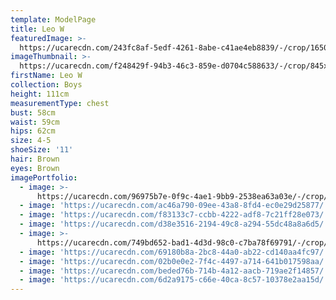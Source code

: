 ```yaml
---
template: ModelPage
title: Leo W
featuredImage: >-
  https://ucarecdn.com/243fc8af-5edf-4261-8abe-c41ae4eb8839/-/crop/1650x802/0,0/-/preview/
imageThumbnail: >-
  https://ucarecdn.com/f248429f-94b3-46c3-859e-d0704c588633/-/crop/845x1305/529,29/-/preview/
firstName: Leo W
collection: Boys
height: 111cm
measurementType: chest
bust: 58cm
waist: 59cm
hips: 62cm
size: 4-5
shoeSize: '11'
hair: Brown
eyes: Brown
imagePortfolio:
  - image: >-
      https://ucarecdn.com/96975b7e-0f9c-4ae1-9bb9-2538ea63a03e/-/crop/1953x1632/496,0/-/preview/
  - image: 'https://ucarecdn.com/ac46a790-09ee-43a8-8fd4-ec0e29d25877/'
  - image: 'https://ucarecdn.com/f83133c7-ccbb-4222-adf8-7c21ff28e073/'
  - image: 'https://ucarecdn.com/d38e3516-2194-49c8-a294-55dc48a8a6d5/'
  - image: >-
      https://ucarecdn.com/749bd652-bad1-4d3d-98c0-c7ba78f69791/-/crop/1332x1100/318,0/-/preview/
  - image: 'https://ucarecdn.com/69180b8a-2bc8-44a0-ab22-cd140aa4fc97/'
  - image: 'https://ucarecdn.com/02b0e0e2-7f4c-4497-a714-641b017598aa/'
  - image: 'https://ucarecdn.com/beded76b-714b-4a12-aacb-719ae2f14857/'
  - image: 'https://ucarecdn.com/6d2a9175-c66e-40ca-8c57-10378e2aa15d/'
---
```


